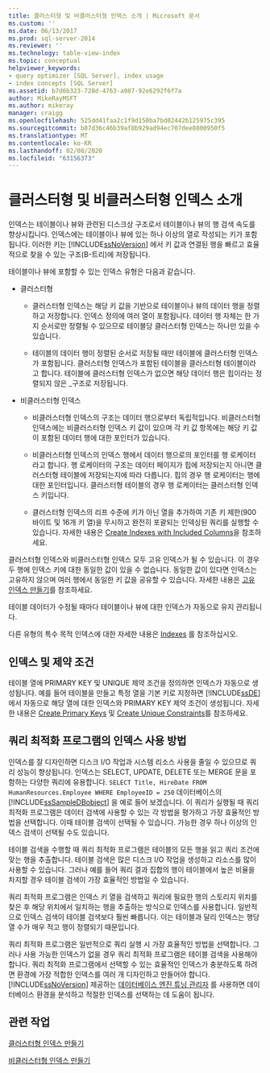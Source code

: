 ```yaml
---
title: 클러스터형 및 비클러스터형 인덱스 소개 | Microsoft 문서
ms.custom: ''
ms.date: 06/13/2017
ms.prod: sql-server-2014
ms.reviewer: ''
ms.technology: table-view-index
ms.topic: conceptual
helpviewer_keywords:
- query optimizer [SQL Server], index usage
- index concepts [SQL Server]
ms.assetid: b7d6b323-728d-4763-a987-92e6292f6f7a
author: MikeRayMSFT
ms.author: mikeray
manager: craigg
ms.openlocfilehash: 525dd41faa2c1f9d150ba7bd02442b125975c395
ms.sourcegitcommit: b87d36c46b39af8b929ad94ec707dee8800950f5
ms.translationtype: MT
ms.contentlocale: ko-KR
ms.lasthandoff: 02/08/2020
ms.locfileid: "63156373"
---
```

# <a name="clustered-and-nonclustered-indexes-described"></a>클러스터형 및 비클러스터형 인덱스 소개
  인덱스는 테이블이나 뷰와 관련된 디스크상 구조로서 테이블이나 뷰의 행 검색 속도를 향상시킵니다. 인덱스에는 테이블이나 뷰에 있는 하나 이상의 열로 작성되는 키가 포함됩니다. 이러한 키는 [!INCLUDE[ssNoVersion](../../includes/ssnoversion-md.md)] 에서 키 값과 연결된 행을 빠르고 효율적으로 찾을 수 있는 구조(B-트리)에 저장됩니다.  
  
 테이블이나 뷰에 포함할 수 있는 인덱스 유형은 다음과 같습니다.  
  
-   클러스터형  
  
    -   클러스터형 인덱스는 해당 키 값을 기반으로 테이블이나 뷰의 데이터 행을 정렬하고 저장합니다. 인덱스 정의에 여러 열이 포함됩니다. 데이터 행 자체는 한 가지 순서로만 정렬될 수 있으므로 테이블당 클러스터형 인덱스는 하나만 있을 수 있습니다.  
  
    -   테이블의 데이터 행이 정렬된 순서로 저장될 때만 테이블에 클러스터형 인덱스가 포함됩니다. 클러스터형 인덱스가 포함된 테이블을 클러스터형 테이블이라고 합니다. 테이블에 클러스터형 인덱스가 없으면 해당 데이터 행은 힙이라는 정렬되지 않은 _구조로 저장됩니다.  
  
-   비클러스터형 인덱스  
  
    -   비클러스터형 인덱스의 구조는 데이터 행으로부터 독립적입니다. 비클러스터형 인덱스에는 비클러스터형 인덱스 키 값이 있으며 각 키 값 항목에는 해당 키 값이 포함된 데이터 행에 대한 포인터가 있습니다.  
  
    -   비클러스터형 인덱스의 인덱스 행에서 데이터 행으로의 포인터를 행 로케이터라고 합니다. 행 로케이터의 구조는 데이터 페이지가 힙에 저장되는지 아니면 클러스터형 테이블에 저장되는지에 따라 다릅니다. 힙의 경우 행 로케이터는 행에 대한 포인터입니다. 클러스터형 테이블의 경우 행 로케이터는 클러스터형 인덱스 키입니다.  
  
    -   클러스터형 인덱스의 리프 수준에 키가 아닌 열을 추가하여 기존 키 제한(900바이트 및 16개 키 열)을 무시하고 완전히 포괄되는 인덱싱된 쿼리를 실행할 수 있습니다. 자세한 내용은 [Create Indexes with Included Columns](create-indexes-with-included-columns.md)을 참조하세요.  
  
 클러스터형 인덱스와 비클러스터형 인덱스 모두 고유 인덱스가 될 수 있습니다. 이 경우 두 행에 인덱스 키에 대한 동일한 값이 있을 수 없습니다. 동일한 값이 있다면 인덱스는 고유하지 않으며 여러 행에서 동일한 키 값을 공유할 수 있습니다. 자세한 내용은 [고유 인덱스 만들기](create-unique-indexes.md)를 참조하세요.  
  
 테이블 데이터가 수정될 때마다 테이블이나 뷰에 대한 인덱스가 자동으로 유지 관리됩니다.  
  
 다른 유형의 특수 목적 인덱스에 대한 자세한 내용은 [Indexes](indexes.md) 를 참조하십시오.  
  
## <a name="indexes-and-constraints"></a>인덱스 및 제약 조건  
 테이블 열에 PRIMARY KEY 및 UNIQUE 제약 조건을 정의하면 인덱스가 자동으로 생성됩니다. 예를 들어 테이블을 만들고 특정 열을 기본 키로 지정하면 [!INCLUDE[ssDE](../../includes/ssde-md.md)] 에서 자동으로 해당 열에 대한 인덱스와 PRIMARY KEY 제약 조건이 생성됩니다. 자세한 내용은 [Create Primary Keys](../tables/create-primary-keys.md) 및 [Create Unique Constraints](../tables/create-unique-constraints.md)를 참조하세요.  
  
## <a name="how-indexes-are-used-by-the-query-optimizer"></a>쿼리 최적화 프로그램의 인덱스 사용 방법  
 인덱스를 잘 디자인하면 디스크 I/O 작업과 시스템 리소스 사용을 줄일 수 있으므로 쿼리 성능이 향상됩니다. 인덱스는 SELECT, UPDATE, DELETE 또는 MERGE 문을 포함하는 다양한 쿼리에 유용합니다. `SELECT Title, HireDate FROM HumanResources.Employee WHERE EmployeeID = 250` 데이터베이스의 [!INCLUDE[ssSampleDBobject](../../includes/sssampledbobject-md.md)] 을 예로 들어 보겠습니다. 이 쿼리가 실행될 때 쿼리 최적화 프로그램은 데이터 검색에 사용할 수 있는 각 방법을 평가하고 가장 효율적인 방법을 선택합니다. 이때 테이블 검색이 선택될 수 있습니다. 가능한 경우 하나 이상의 인덱스 검색이 선택될 수도 있습니다.  
  
 테이블 검색을 수행할 때 쿼리 최적화 프로그램은 테이블의 모든 행을 읽고 쿼리 조건에 맞는 행을 추출합니다. 테이블 검색은 많은 디스크 I/O 작업을 생성하고 리소스를 많이 사용할 수 있습니다. 그러나 예를 들어 쿼리 결과 집합의 행이 테이블에서 높은 비율을 차지할 경우 테이블 검색이 가장 효율적인 방법일 수 있습니다.  
  
 쿼리 최적화 프로그램은 인덱스 키 열을 검색하고 쿼리에 필요한 행의 스토리지 위치를 찾은 후 해당 위치에서 일치하는 행을 추출하는 방식으로 인덱스를 사용합니다. 일반적으로 인덱스 검색이 테이블 검색보다 훨씬 빠릅니다. 이는 테이블과 달리 인덱스는 행당 열 수가 매우 적고 행이 정렬되기 때문입니다.  
  
 쿼리 최적화 프로그램은 일반적으로 쿼리 실행 시 가장 효율적인 방법을 선택합니다. 그러나 사용 가능한 인덱스가 없을 경우 쿼리 최적화 프로그램은 테이블 검색을 사용해야 합니다. 쿼리 최적화 프로그램에서 선택할 수 있는 효율적인 인덱스가 충분하도록 하려면 환경에 가장 적합한 인덱스를 여러 개 디자인하고 만들어야 합니다. [!INCLUDE[ssNoVersion](../../includes/ssnoversion-md.md)] 제공하는 [데이터베이스 엔진 튜닝 관리자](../performance/database-engine-tuning-advisor.md) 를 사용하면 데이터베이스 환경을 분석하고 적절한 인덱스를 선택하는 데 도움이 됩니다.  
  
## <a name="related-tasks"></a>관련 작업  
 [클러스터형 인덱스 만들기](create-clustered-indexes.md)  
  
 [비클러스터형 인덱스 만들기](create-nonclustered-indexes.md)  
  
  
